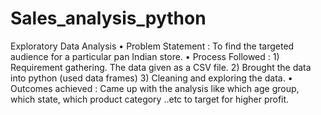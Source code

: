 # Sales_analysis_python

Exploratory Data Analysis
•	Problem Statement : To find the targeted audience for a particular pan Indian store.
•	Process Followed :  1) Requirement gathering. The data given as a CSV file.
                      2) Brought the data into python (used data frames)
                      3) Cleaning and exploring the data.
•	Outcomes achieved : Came up with the analysis like which age group, which state, which product category ..etc to target for higher profit.

